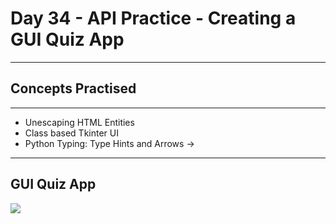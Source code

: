 # Day 34 - API Practice - Creating a GUI Quiz App
___
## Concepts Practised
___
* Unescaping HTML Entities
* Class based Tkinter UI
* Python Typing: Type Hints and Arrows ->
___
## GUI Quiz App
![](https://user-images.githubusercontent.com/98851253/156202794-5386cad5-ab36-4603-911b-4d3a4b2d9cec.gif)